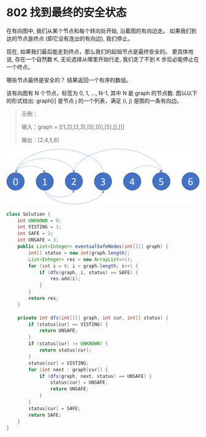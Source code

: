 # 802 找到最终的安全状态

在有向图中, 我们从某个节点和每个转向处开始, 沿着图的有向边走。 如果我们到达的节点是终点 \(即它没有连出的有向边\), 我们停止。

现在, 如果我们最后能走到终点，那么我们的起始节点是最终安全的。 更具体地说, 存在一个自然数 K, 无论选择从哪里开始行走, 我们走了不到 K 步后必能停止在一个终点。

哪些节点最终是安全的？ 结果返回一个有序的数组。

该有向图有 N 个节点，标签为 0, 1, ..., N-1, 其中 N 是 graph 的节点数. 图以以下的形式给出: graph\[i\] 是节点 j 的一个列表，满足 \(i, j\) 是图的一条有向边。

> 示例： 
>
> 输入：graph = \[\[1,2\],\[2,3\],\[5\],\[0\],\[5\],\[\],\[\]\] 
>
> 输出：\[2,4,5,6\]

![](../../.gitbook/assets/image%20%285%29.png)

```java
class Solution {
    int UNKNOWN = 0;
    int VISTING = 1;
    int SAFE = 2;
    int UNSAFE = 3;
    public List<Integer> eventualSafeNodes(int[][] graph) {
        int[] status = new int[graph.length];
        List<Integer> res = new ArrayList<>();
        for (int i = 0; i < graph.length; i++) {
            if (dfs(graph, i, status) == SAFE) {
                res.add(i);
            }
        }
        return res;
    }

    private int dfs(int[][] graph, int cur, int[] status) {
        if (status[cur] == VISTING) {
            return UNSAFE;
        }
        if (status[cur] != UNKNOWN) {
            return status[cur];
        }
        status[cur] = VISTING;
        for (int next : graph[cur]) {
            if (dfs(graph, next, status) == UNSAFE) {
                status[cur] = UNSAFE;
                return UNSAFE;
            }
        }
        status[cur] = SAFE;
        return SAFE;
    }
}
```


